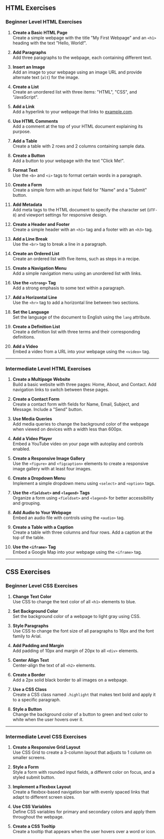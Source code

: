 ## HTML Exercises

### Beginner Level HTML Exercises
1. **Create a Basic HTML Page**  
   Create a simple webpage with the title "My First Webpage" and an `<h1>` heading with the text "Hello, World!".

2. **Add Paragraphs**  
   Add three paragraphs to the webpage, each containing different text.

3. **Insert an Image**  
   Add an image to your webpage using an image URL and provide alternate text (`alt`) for the image.

4. **Create a List**  
   Create an unordered list with three items: "HTML", "CSS", and "JavaScript".

5. **Add a Link**  
   Add a hyperlink to your webpage that links to [example.com](https://www.example.com).

6. **Use HTML Comments**  
   Add a comment at the top of your HTML document explaining its purpose.

7. **Add a Table**  
   Create a table with 2 rows and 2 columns containing sample data.

8. **Create a Button**  
   Add a button to your webpage with the text "Click Me!".

9. **Format Text**  
   Use the `<b>` and `<i>` tags to format certain words in a paragraph.

10. **Create a Form**  
    Create a simple form with an input field for "Name" and a "Submit" button.

11. **Add Metadata**  
    Add meta tags to the HTML document to specify the character set (`UTF-8`) and viewport settings for responsive design.

12. **Create a Header and Footer**  
    Create a simple header with an `<h1>` tag and a footer with an `<h3>` tag.

13. **Add a Line Break**  
    Use the `<br>` tag to break a line in a paragraph.

14. **Create an Ordered List**  
    Create an ordered list with five items, such as steps in a recipe.

15. **Create a Navigation Menu**  
    Add a simple navigation menu using an unordered list with links.

16. **Use the `<strong>` Tag**  
    Add a strong emphasis to some text within a paragraph.

17. **Add a Horizontal Line**  
    Use the `<hr>` tag to add a horizontal line between two sections.

18. **Set the Language**  
    Set the language of the document to English using the `lang` attribute.

19. **Create a Definition List**  
    Create a definition list with three terms and their corresponding definitions.

20. **Add a Video**  
    Embed a video from a URL into your webpage using the `<video>` tag.

---

### Intermediate Level HTML Exercises
1. **Create a Multipage Website**  
   Build a basic website with three pages: Home, About, and Contact. Add navigation links to switch between these pages.

2. **Create a Contact Form**  
   Create a contact form with fields for Name, Email, Subject, and Message. Include a "Send" button.

3. **Use Media Queries**  
   Add media queries to change the background color of the webpage when viewed on devices with a width less than 600px.

4. **Add a Video Player**  
   Embed a YouTube video on your page with autoplay and controls enabled.

5. **Create a Responsive Image Gallery**  
   Use the `<figure>` and `<figcaption>` elements to create a responsive image gallery with at least four images.

6. **Create a Dropdown Menu**  
   Implement a simple dropdown menu using `<select>` and `<option>` tags.

7. **Use the `<fieldset>` and `<legend>` Tags**  
   Organize a form using `<fieldset>` and `<legend>` for better accessibility and grouping.

8. **Add Audio to Your Webpage**  
   Embed an audio file with controls using the `<audio>` tag.

9. **Create a Table with a Caption**  
   Create a table with three columns and four rows. Add a caption at the top of the table.

10. **Use the `<iframe>` Tag**  
    Embed a Google Map into your webpage using the `<iframe>` tag.

---

## CSS Exercises

### Beginner Level CSS Exercises
1. **Change Text Color**  
   Use CSS to change the text color of all `<h1>` elements to blue.

2. **Set Background Color**  
   Set the background color of a webpage to light gray using CSS.

3. **Style Paragraphs**  
   Use CSS to change the font size of all paragraphs to 16px and the font family to Arial.

4. **Add Padding and Margin**  
   Add padding of 10px and margin of 20px to all `<div>` elements.

5. **Center Align Text**  
   Center-align the text of all `<h2>` elements.

6. **Create a Border**  
   Add a 2px solid black border to all images on a webpage.

7. **Use a CSS Class**  
   Create a CSS class named `.highlight` that makes text bold and apply it to a specific paragraph.

8. **Style a Button**  
   Change the background color of a button to green and text color to white when the user hovers over it.

---

### Intermediate Level CSS Exercises
1. **Create a Responsive Grid Layout**  
   Use CSS Grid to create a 3-column layout that adjusts to 1 column on smaller screens.

2. **Style a Form**  
   Style a form with rounded input fields, a different color on focus, and a styled submit button.

3. **Implement a Flexbox Layout**  
   Create a flexbox-based navigation bar with evenly spaced links that adapt to different screen sizes.

4. **Use CSS Variables**  
   Define CSS variables for primary and secondary colors and apply them throughout the webpage.

5. **Create a CSS Tooltip**  
   Create a tooltip that appears when the user hovers over a word or icon.

